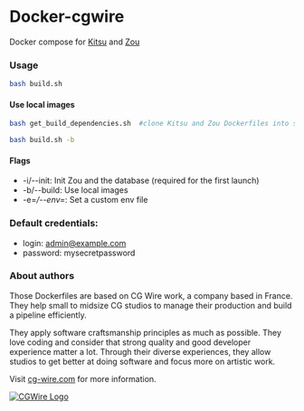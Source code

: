 # Docker-cgwire

Docker compose for [Kitsu](https://kitsu.cg-wire.com/) and [Zou](https://zou.cg-wire.com/)

### Usage

```bash
bash build.sh
```

#### Use local images

```bash
bash get_build_dependencies.sh  #clone Kitsu and Zou Dockerfiles into subfolders

bash build.sh -b 
```

#### Flags

- -i/--init: Init Zou and the database (required for the first launch)
- -b/--build: Use local images
- -e=*/--env=*: Set a custom env file 


### Default credentials:

* login: admin@example.com
* password: mysecretpassword


### About authors

Those Dockerfiles are based on CG Wire work, a company based in France. They help small
to midsize CG studios to manage their production and build a pipeline
efficiently.

They apply software craftsmanship principles as much as possible. They love
coding and consider that strong quality and good developer experience matter a lot.
Through their diverse experiences, they allow studios to get better at doing
software and focus more on  artistic work.

Visit [cg-wire.com](https://cg-wire.com) for more information.

[![CGWire Logo](https://zou.cg-wire.com/cgwire.png)](https://cgwire.com)